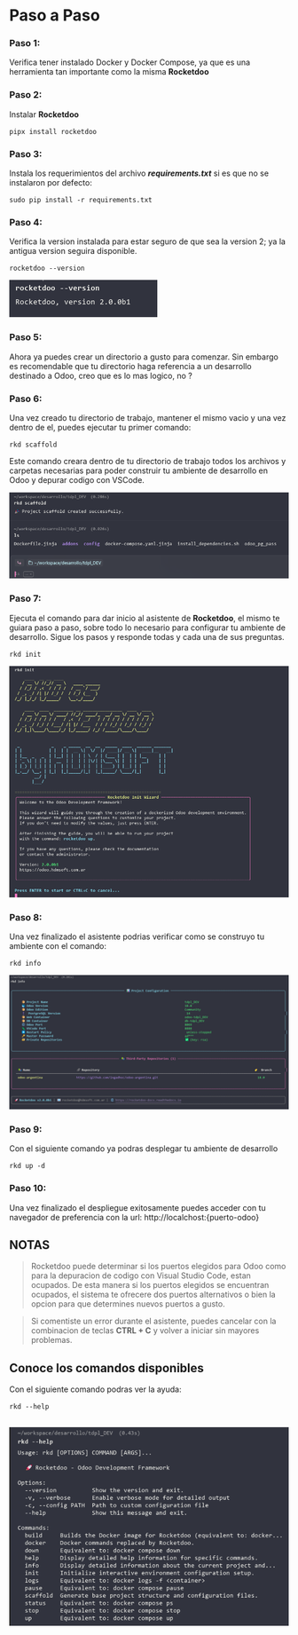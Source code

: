 # Paso a Paso

### Paso 1:

Verifica tener instalado Docker y Docker Compose, ya que es una herramienta tan importante como la misma **Rocketdoo**

### Paso 2:

Instalar **Rocketdoo**

~~~~
pipx install rocketdoo
~~~~

### Paso 3:

Instala los requerimientos del archivo ***requirements.txt*** si es que no se instalaron por defecto:

~~~
sudo pip install -r requirements.txt
~~~

### Paso 4:

Verifica la version instalada para estar seguro de que sea la version 2; ya la antigua version seguira disponible.

~~~~
rocketdoo --version
~~~~


![rocketdoo-docs-img](../img/rkd-versionado.png)

### Paso 5:

Ahora ya puedes crear un directorio a gusto para comenzar. Sin embargo es recomendable que tu directorio haga referencia a
un desarrollo destinado a Odoo, creo que es lo mas logico, no ? 


### Paso 6:

Una vez creado tu directorio de trabajo, mantener el mismo vacio y una vez dentro de el, puedes ejecutar tu primer comando:

~~~~
rkd scaffold
~~~~
Este comando creara dentro de tu directorio de trabajo todos los archivos y carpetas necesarias para poder construir tu 
ambiente de desarrollo en Odoo y depurar codigo con VSCode.



![rocketdoo-img-5](../img/rkd-scaffold.png)

### Paso 7:

Ejecuta el comando para dar inicio al asistente de **Rocketdoo**, el mismo te guiara paso a paso, sobre todo lo 
necesario para configurar tu ambiente de desarrollo. 
Sigue los pasos y responde todas y cada una de sus preguntas.

~~~
rkd init
~~~

![rocketdoo-img-5](../img/rkd-init.png)


### Paso 8:

Una vez finalizado el asistente podrias verificar como se construyo tu ambiente con el comando:

~~~~
rkd info
~~~~

![rocketdoo-img-5](../img/rkd-info.png)

### Paso 9:

Con el siguiente comando ya podras desplegar tu ambiente de desarrollo

~~~~
rkd up -d
~~~~

### Paso 10:

Una vez finalizado el despliegue exitosamente puedes acceder con tu navegador de preferencia con la url:
http://localchost:{puerto-odoo}


## NOTAS 

> Rocketdoo puede determinar si los puertos elegidos para Odoo como para la depuracion de codigo con Visual Studio Code, estan 
ocupados. De esta manera si los puertos elegidos se encuentran ocupados, el sistema te ofrecere dos puertos alternativos
o bien la opcion para que determines nuevos puertos a gusto.

> Si comentiste un error durante el asistente, puedes cancelar con la combinacion de teclas **CTRL + C** y volver a iniciar
sin mayores problemas.


## Conoce los comandos disponibles

Con el siguiente comando podras ver la ayuda: 

~~~~
rkd --help
~~~~

![rocketdoo-img-5](../img/rkd-help.png)
---

